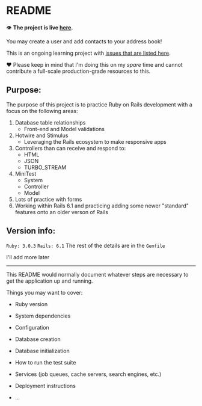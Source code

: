 # README

:eye: **The project is live [here](https://address-book-production.onrender.com/login).**

You may create a user and add contacts to your address book!

This is an ongoing learning project with [issues that are listed here](https://github.com/devjona/address-book-hotwire/issues). 

:heart: Please keep in mind that I'm doing this on my *spare* time and cannot contribute a full-scale production-grade resources to this.

## Purpose:
The purpose of this project is to practice Ruby on Rails development with a focus on the following areas:
1. Database table relationships
    - Front-end and Model validations
1. Hotwire and Stimulus
    - Leveraging the Rails ecosystem to make responsive apps
1. Controllers than can receive and respond to:
    - HTML
    - JSON
    - TURBO_STREAM
1. MiniTest
    - System
    - Controller
    - Model
1. Lots of practice with forms
1. Working within Rails 6.1 and practicing adding some newer "standard" features onto an older verson of Rails

## Version info:
`Ruby: 3.0.3`
`Rails: 6.1`
The rest of the details are in the `Gemfile`

I'll add more later

---

This README would normally document whatever steps are necessary to get the
application up and running.

Things you may want to cover:

* Ruby version

* System dependencies

* Configuration

* Database creation

* Database initialization

* How to run the test suite

* Services (job queues, cache servers, search engines, etc.)

* Deployment instructions

* ...
